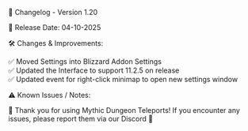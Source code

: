 📜 Changelog - Version 1.20      
  
📅 Release Date: 04-10-2025  
  
🛠️ Changes & Improvements:  
  
✅ Moved Settings into Blizzard Addon Settings  
✅ Updated the Interface to support 11.2.5 on release  
✅ Updated event for right-click minimap to open new settings window  
  
⚠️ Known Issues / Notes:  
  
🚀 Thank you for using Mythic Dungeon Teleports! If you encounter any issues, please report them via our Discord 🚀  



